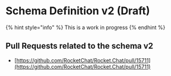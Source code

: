 # Schema Definition v2 (Draft)

{% hint style="info" %}
This is a work in progress
{% endhint %}

## Pull Requests related to the schema v2

* [https://github.com/RocketChat/Rocket.Chat/pull/15711](https://github.com/RocketChat/Rocket.Chat/pull/15711)
